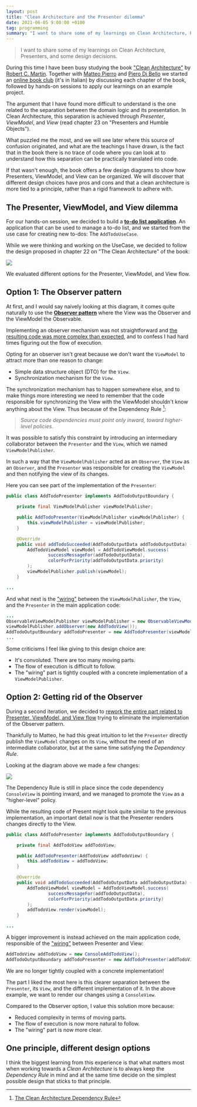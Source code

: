 ```yaml
---
layout: post
title: "Clean Architecture and the Presenter dilemma"
date: 2021-06-05 9:00:00 +0100
tag: programming
summary: "I want to share some of my learnings on Clean Architecture, Presenters, and some design decisions."
---
```


> I want to share some of my learnings on Clean Architecture, Presenters, and some design decisions.

During this time I have been busy studying the book ["Clean Architecture"](https://www.goodreads.com/book/show/18043011-clean-architecture) by [Robert C. Martin](https://twitter.com/unclebobmartin). Together with [Matteo Pierro](https://twitter.com/matteo_pierro) and [Piero Di Bello](https://twitter.com/pierodibello) we started an [online book club](https://www.youtube.com/channel/UCmPAZClDMjkqxjsqPfhqOxg/videos) (it's in Italian) by discussing each chapter of the book, followed by hands-on sessions to apply our learnings on an example project.

The argument that I have found more difficult to understand is the one related to the separation between the domain logic and its presentation. In Clean Architecture, this separation is achieved through _Presenter_, _ViewModel_, and _View_ (read chapter 23 on "Presenters and Humble Objects").

What puzzled me the most, and we will see later where this source of confusion originated, and what are the teachings I have drawn, is the fact that in the book there is no trace of code where you can look at to understand how this separation can be practically translated into code.

If that wasn't enough, the book offers a few design diagrams to show how Presenters, ViewModel, and View can be organized. We will discover that different design choices have pros and cons and that a clean architecture is more tied to a principle, rather than a rigid framework to adhere with.

## The Presenter, ViewModel, and View dilemma

For our hands-on session, we decided to build a [**to-do list application**](https://github.com/MatteoPierro/clean-todo). An application that can be used to manage a to-do list, and we started from the use case for creating new to-dos: The `AddTodoUseCase`.

While we were thinking and working on the UseCase, we decided to follow the design proposed in chapter 22 on "The Clean Architecture" of the book:

![](https://i.imgur.com/rPAABIw.jpg)

We evaluated different options for the Presenter, ViewModel, and View flow.

## Option 1: The Observer pattern

At first, and I would say naively looking at this diagram, it comes quite naturally to use the [**Observer pattern**](https://en.wikipedia.org/wiki/Observer_pattern) where the View was the Observer and the ViewModel the Observable.

Implementing an observer mechanism was not straightforward and [the resulting code was more complex than expected](https://github.com/MatteoPierro/clean-todo/blob/bd224e4577ce08b78e0674bfe526ed53ba94d3c9/app/src/main/java/io/vocidelcodice/todo/apps/console/ConsoleApp.java), and to confess I had hard times figuring out the flow of execution.

Opting for an observer isn't great because we don't want the `ViewModel` to attract more than one reason to change:

- Simple data structure object (DTO) for the `View`.
- Synchronization mechanism for the `View`.

The synchronization mechanism has to happen somewhere else, and to make things more interesting we need to remember that the code responsible for synchronizing the View with the ViewModel shouldn't know anything about the View. Thus because of the Dependency Rule [^1]:

> _Source code dependencies must point only inward, toward higher-level policies_.

It was possible to satisfy this constraint by introducing an intermediary collaborator between the `Presenter` and the `View`, which we named `ViewModelPublisher`.

In such a way that the `ViewModelPublisher` acted as an `Observer`, the `View` as an `Observer`, and the `Presenter` was responsible for creating the `ViewModel` and then notifying the view of its changes.

Here you can see part of the implementation of the `Presenter`:

```java
public class AddTodoPresenter implements AddTodoOutputBoundary {

    private final ViewModelPublisher viewModelPublisher;

    public AddTodoPresenter(ViewModelPublisher viewModelPublisher) {
        this.viewModelPublisher = viewModelPublisher;
    }

    @Override
    public void addTodoSucceeded(AddTodoOutputData addTodoOutputData) {
        AddTodoViewModel viewModel = AddTodoViewModel.success(
                successMessageFor(addTodoOutputData),
                colorForPriority(addTodoOutputData.priority)
        );
        viewModelPublisher.publish(viewModel);
    }

...
```

And what next is the ["wiring"](https://github.com/MatteoPierro/clean-todo/blob/bd224e4577ce08b78e0674bfe526ed53ba94d3c9/app/src/main/java/io/vocidelcodice/todo/apps/console/ConsoleApp.java) between the `ViewModelPublisher`, the `View`, and the `Presenter` in the main application code:

```java
...
ObservableViewModelPublisher viewModelPublisher = new ObservableViewModelPublisher();
viewModelPublisher.addObserver(new AddTodoView());
AddTodoOutputBoundary addTodoPresenter = new AddTodoPresenter(viewModelPublisher);
...
```

Some criticisms I feel like giving to this design choice are:

- It's convoluted. There are too many moving parts.
- The flow of execution is difficult to follow.
- The "wiring" part is tightly coupled with a concrete implementation of a `ViewModelPublisher`.

## Option 2: Getting rid of the Observer

During a second iteration, we decided to [rework the entire part related to Presenter, ViewModel, and View flow](https://github.com/MatteoPierro/clean-todo/blob/06af61ac556e96f8d29f49eb0c12d3a217fbc18d/app/src/main/java/io/vocidelcodice/todo/apps/console/ConsoleApp.java) trying to eliminate the implementation of the Observer pattern.

Thankfully to Matteo, he had this great intuition to let the `Presenter` directly publish the `ViewModel` changes on its `View`, without the need of an intermediate collaborator, but at the same time satisfying the _Dependency Rule_.

Looking at the diagram above we made a few changes:

![](https://i.imgur.com/lvUHS9f.png)

The Dependency Rule is still in place since the code dependency `ConsoleView` is pointing inward, and we managed to promote the `View` as a "higher-level" policy.

While the resulting code of Present might look quite similar to the previous implementation, an important detail now is that the Presenter renders changes directly to the View.

```java
public class AddTodoPresenter implements AddTodoOutputBoundary {

    private final AddTodoView addTodoView;

    public AddTodoPresenter(AddTodoView addTodoView) {
        this.addTodoView = addTodoView;
    }

    @Override
    public void addTodoSucceeded(AddTodoOutputData addTodoOutputData) {
        AddTodoViewModel viewModel = AddTodoViewModel.success(
                successMessageFor(addTodoOutputData),
                colorForPriority(addTodoOutputData.priority)
        );
        addTodoView.render(viewModel);
    }

...
```

A bigger improvement is instead achieved on the main application code, responsible of the ["wiring"](https://github.com/MatteoPierro/clean-todo/blob/06af61ac556e96f8d29f49eb0c12d3a217fbc18d/app/src/main/java/io/vocidelcodice/todo/apps/console/ConsoleApp.java) between Presenter and View:

```java
AddTodoView addTodoView = new ConsoleAddTodoView();
AddTodoOutputBoundary addTodoPresenter = new AddTodoPresenter(addTodoView);
```

We are no longer tightly coupled with a concrete implementation!

The part I liked the most here is this clearer separation between the `Presenter`, its `View`, and the different implementation of it. In the above example, we want to render our changes using a `ConsoleView`.

Compared to the Observer option, I value this solution more because:

- Reduced complexity in terms of moving parts.
- The flow of execution is now more natural to follow.
- The "wiring" part is now more clear.

## One principle, different design options

I think the biggest learning from this experience is that what matters most when working towards a _Clean Architecture_ is to always keep the _Dependency Rule_ in mind and at the same time decide on the simplest possible design that sticks to that principle.

[^1]: [The Clean Architecture Dependency Rule](https://www.informit.com/articles/article.aspx?p=2832399)
